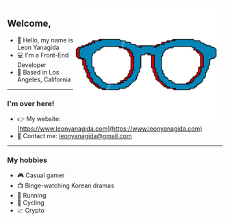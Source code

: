 <img align='right' src='https://raw.githubusercontent.com/leonyanagida/leonyanagida/main/images/gif/glasses.gif' width='350"'>

## Welcome,
- 👋 Hello, my name is Leon Yanagida <br />
- 💻 I'm a Front-End Developer  <br />
- 🏡 Based in Los Angeles, California  <br />

---
### I'm over here!
- 👉 My website: [https://www.leonyanagida.com](https://www.leonyanagida.com) <br />
- 📧 Contact me: [leonyanagida@gmail.com](mailto:leonyanagida@gmail.com) <br />

---
### My hobbies
- 🎮 Casual gamer <br />
- 📺 Binge-watching Korean dramas <br />
- 🏃 Running <br />
- 🚴 Cycling <br />
- 📈 Crypto
